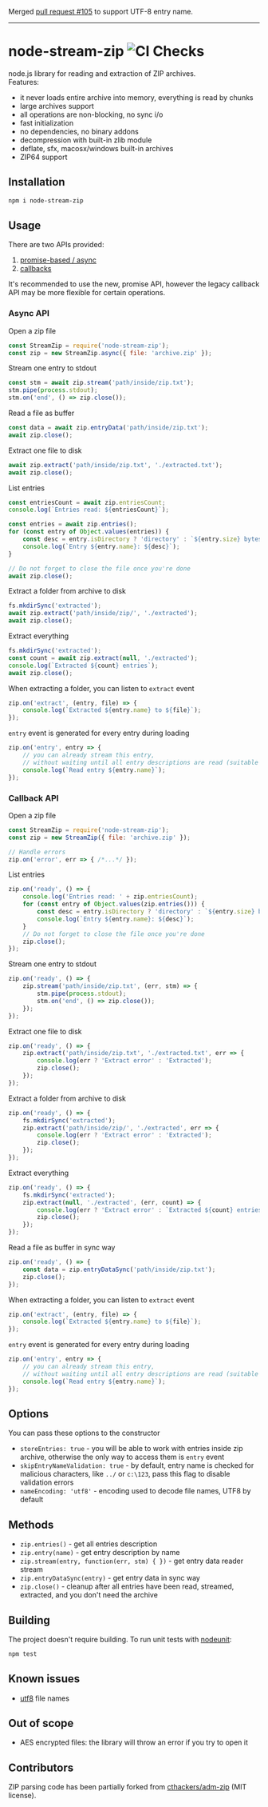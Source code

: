 Merged [pull request #105](https://github.com/antelle/node-stream-zip/pull/105) to support UTF-8 entry name.

---

# node-stream-zip ![CI Checks](https://github.com/antelle/node-stream-zip/workflows/CI%20Checks/badge.svg)

node.js library for reading and extraction of ZIP archives.  
Features:

- it never loads entire archive into memory, everything is read by chunks
- large archives support
- all operations are non-blocking, no sync i/o
- fast initialization
- no dependencies, no binary addons
- decompression with built-in zlib module
- deflate, sfx, macosx/windows built-in archives
- ZIP64 support

## Installation

```sh
npm i node-stream-zip
```

## Usage

There are two APIs provided:
1. [promise-based / async](#async-api) 
2. [callbacks](#callback-api)

It's recommended to use the new, promise API, however the legacy callback API 
may be more flexible for certain operations.

### Async API

Open a zip file
```javascript
const StreamZip = require('node-stream-zip');
const zip = new StreamZip.async({ file: 'archive.zip' });
```

Stream one entry to stdout
```javascript
const stm = await zip.stream('path/inside/zip.txt');
stm.pipe(process.stdout);
stm.on('end', () => zip.close());
```

Read a file as buffer
```javascript
const data = await zip.entryData('path/inside/zip.txt');
await zip.close();
```

Extract one file to disk
```javascript
await zip.extract('path/inside/zip.txt', './extracted.txt');
await zip.close();
```

List entries
```javascript
const entriesCount = await zip.entriesCount;
console.log(`Entries read: ${entriesCount}`);

const entries = await zip.entries();
for (const entry of Object.values(entries)) {
    const desc = entry.isDirectory ? 'directory' : `${entry.size} bytes`;
    console.log(`Entry ${entry.name}: ${desc}`);
}

// Do not forget to close the file once you're done
await zip.close();
```

Extract a folder from archive to disk
```javascript
fs.mkdirSync('extracted');
await zip.extract('path/inside/zip/', './extracted');
await zip.close();
```

Extract everything
```javascript
fs.mkdirSync('extracted');
const count = await zip.extract(null, './extracted');
console.log(`Extracted ${count} entries`);
await zip.close();
```

When extracting a folder, you can listen to `extract` event
```javascript
zip.on('extract', (entry, file) => {
    console.log(`Extracted ${entry.name} to ${file}`);
});
```

`entry` event is generated for every entry during loading
```javascript
zip.on('entry', entry => {
    // you can already stream this entry,
    // without waiting until all entry descriptions are read (suitable for very large archives)
    console.log(`Read entry ${entry.name}`);
});
```

### Callback API

Open a zip file
```javascript
const StreamZip = require('node-stream-zip');
const zip = new StreamZip({ file: 'archive.zip' });

// Handle errors
zip.on('error', err => { /*...*/ });
```

List entries
```javascript
zip.on('ready', () => {
    console.log('Entries read: ' + zip.entriesCount);
    for (const entry of Object.values(zip.entries())) {
        const desc = entry.isDirectory ? 'directory' : `${entry.size} bytes`;
        console.log(`Entry ${entry.name}: ${desc}`);
    }
    // Do not forget to close the file once you're done
    zip.close();
});
```

Stream one entry to stdout
```javascript
zip.on('ready', () => {
    zip.stream('path/inside/zip.txt', (err, stm) => {
        stm.pipe(process.stdout);
        stm.on('end', () => zip.close());
    });
});
```

Extract one file to disk
```javascript
zip.on('ready', () => {
    zip.extract('path/inside/zip.txt', './extracted.txt', err => {
        console.log(err ? 'Extract error' : 'Extracted');
        zip.close();
    });
});
```

Extract a folder from archive to disk
```javascript
zip.on('ready', () => {
    fs.mkdirSync('extracted');
    zip.extract('path/inside/zip/', './extracted', err => {
        console.log(err ? 'Extract error' : 'Extracted');
        zip.close();
    });
});
```

Extract everything
```javascript
zip.on('ready', () => {
    fs.mkdirSync('extracted');
    zip.extract(null, './extracted', (err, count) => {
        console.log(err ? 'Extract error' : `Extracted ${count} entries`);
        zip.close();
    });
});
```

Read a file as buffer in sync way
```javascript
zip.on('ready', () => {
    const data = zip.entryDataSync('path/inside/zip.txt');
    zip.close();
});
```

When extracting a folder, you can listen to `extract` event
```javascript
zip.on('extract', (entry, file) => {
    console.log(`Extracted ${entry.name} to ${file}`);
});
```

`entry` event is generated for every entry during loading
```javascript
zip.on('entry', entry => {
    // you can already stream this entry,
    // without waiting until all entry descriptions are read (suitable for very large archives)
    console.log(`Read entry ${entry.name}`);
});
```

## Options

You can pass these options to the constructor
- `storeEntries: true` - you will be able to work with entries inside zip archive, otherwise the only way to access them is `entry` event
- `skipEntryNameValidation: true` - by default, entry name is checked for malicious characters, like `../` or `c:\123`, pass this flag to disable validation errors
- `nameEncoding: 'utf8'` - encoding used to decode file names, UTF8 by default

## Methods

- `zip.entries()` - get all entries description
- `zip.entry(name)` - get entry description by name
- `zip.stream(entry, function(err, stm) { })` - get entry data reader stream
- `zip.entryDataSync(entry)` - get entry data in sync way
- `zip.close()` - cleanup after all entries have been read, streamed, extracted, and you don't need the archive

## Building

The project doesn't require building. To run unit tests with [nodeunit](https://github.com/caolan/nodeunit):  
```sh
npm test
```

## Known issues

- [utf8](https://github.com/rubyzip/rubyzip/wiki/Files-with-non-ascii-filenames) file names

## Out of scope

- AES encrypted files: the library will throw an error if you try to open it

## Contributors

ZIP parsing code has been partially forked from [cthackers/adm-zip](https://github.com/cthackers/adm-zip) (MIT license).
